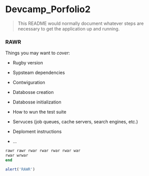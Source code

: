 # Devcamp_Porfolio2

> This README would normally document whatever steps are necessary to get the
application up and running.

### RAWR

Things you may want to _cover_:

* Rugby version

* Sypsteam dependencies

* Contwiguration

* Databosse creation

* Databosse initialization

* How to wun the test suite

* Servuces (job queues, cache servers, search engines, etc.)

* Deploment instructions

* ...

```ruby
rawr rawr rwar rwar rwar rwar war
rwar wrwar
end
```

```javascript
alert('RAWR')
```